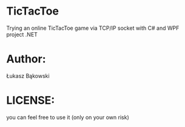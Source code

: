 # TicTacToe
Trying an online TicTacToe game via TCP/IP socket with C# and WPF project .NET

# Author:
Łukasz Bąkowski

# LICENSE:
you can feel free to use it (only on your own risk)
